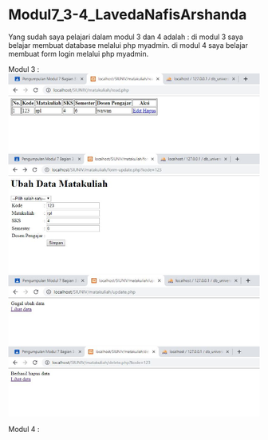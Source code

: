 # Modul7_3-4_LavedaNafisArshanda
Yang sudah saya pelajari dalam modul 3 dan 4 adalah :
di modul 3 saya belajar membuat database melalui php myadmin. di modul 4 saya belajar membuat form login melalui php myadmin.

Modul 3 :
![alt text](https://github.com/LavedaNafisArshanda/Modul7_3-4_LavedaNafisArshanda/blob/master/1.JPG)
![alt text](https://github.com/LavedaNafisArshanda/Modul7_3-4_LavedaNafisArshanda/blob/master/2.JPG)
![alt text](https://github.com/LavedaNafisArshanda/Modul7_3-4_LavedaNafisArshanda/blob/master/3.JPG)
![alt text](https://github.com/LavedaNafisArshanda/Modul7_3-4_LavedaNafisArshanda/blob/master/4.JPG)

Modul 4 :
